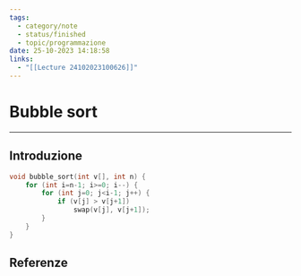 ```yaml
---
tags:
  - category/note
  - status/finished
  - topic/programmazione
date: 25-10-2023 14:18:58
links:
  - "[[Lecture 24102023100626]]"
---
```

# Bubble sort
---
## Introduzione
```cpp
void bubble_sort(int v[], int n) {
	for (int i=n-1; i>=0; i--) {
		for (int j=0; j<i-1; j++) {
			if (v[j] > v[j+1])
				swap(v[j], v[j+1]);
		}
	}
}
```

## Referenze